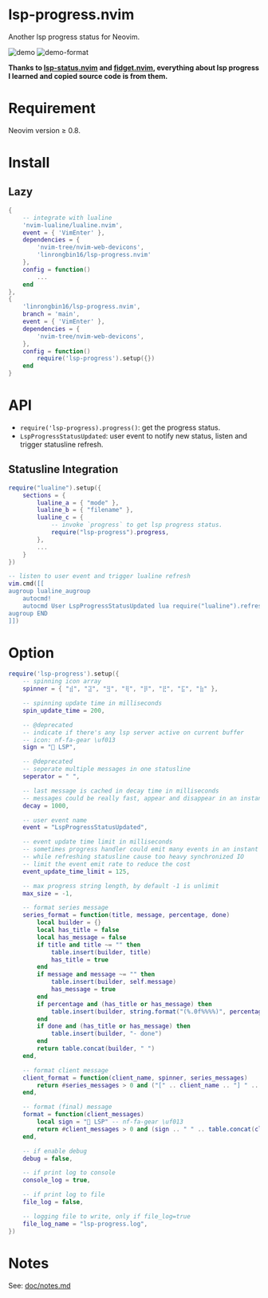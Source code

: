# lsp-progress.nvim

Another lsp progress status for Neovim.

![demo](https://user-images.githubusercontent.com/6496887/215637132-65e27eac-df71-4d17-9365-b516d6536ece.jpg)
![demo-format](https://user-images.githubusercontent.com/6496887/215700315-9d205333-b0e8-4630-9afd-67e2a1c6e3ae.jpg)

**Thanks to [lsp-status.nvim](https://github.com/nvim-lua/lsp-status.nvim) and [fidget.nvim](https://github.com/j-hui/fidget.nvim), everything about lsp progress I learned and copied source code is from them.**

# Requirement

Neovim version &ge; 0.8.

# Install

## Lazy

```lua
{
    -- integrate with lualine
    'nvim-lualine/lualine.nvim',
    event = { 'VimEnter' },
    dependencies = {
        'nvim-tree/nvim-web-devicons',
        'linrongbin16/lsp-progress.nvim'
    },
    config = function()
        ...
    end
},
{
    'linrongbin16/lsp-progress.nvim',
    branch = 'main',
    event = { 'VimEnter' },
    dependencies = {
        'nvim-tree/nvim-web-devicons',
    },
    config = function()
        require('lsp-progress').setup({})
    end
}
```

# API

- `require('lsp-progress).progress()`: get the progress status.
- `LspProgressStatusUpdated`: user event to notify new status, listen and trigger statusline refresh.

## Statusline Integration

```lua
require("lualine").setup({
    sections = {
        lualine_a = { "mode" },
        lualine_b = { "filename" },
        lualine_c = {
            -- invoke `progress` to get lsp progress status.
            require("lsp-progress").progress,
        },
        ...
    }
})

-- listen to user event and trigger lualine refresh
vim.cmd([[
augroup lualine_augroup
    autocmd!
    autocmd User LspProgressStatusUpdated lua require("lualine").refresh()
augroup END
]])
```

# Option

```lua
require('lsp-progress').setup({
    -- spinning icon array
    spinner = { "⣾", "⣽", "⣻", "⢿", "⡿", "⣟", "⣯", "⣷" },

    -- spinning update time in milliseconds
    spin_update_time = 200,

    -- @deprecated
    -- indicate if there's any lsp server active on current buffer
    -- icon: nf-fa-gear \uf013
    sign = " LSP",

    -- @deprecated
    -- seperate multiple messages in one statusline
    seperator = " ",

    -- last message is cached in decay time in milliseconds
    -- messages could be really fast, appear and disappear in an instant
    decay = 1000,

    -- user event name
    event = "LspProgressStatusUpdated",

    -- event update time limit in milliseconds
    -- sometimes progress handler could emit many events in an instant
    -- while refreshing statusline cause too heavy synchronized IO
    -- limit the event emit rate to reduce the cost
    event_update_time_limit = 125,

    -- max progress string length, by default -1 is unlimit
    max_size = -1,

    -- format series message
    series_format = function(title, message, percentage, done)
        local builder = {}
        local has_title = false
        local has_message = false
        if title and title ~= "" then
            table.insert(builder, title)
            has_title = true
        end
        if message and message ~= "" then
            table.insert(builder, self.message)
            has_message = true
        end
        if percentage and (has_title or has_message) then
            table.insert(builder, string.format("(%.0f%%%%)", percentage))
        end
        if done and (has_title or has_message) then
            table.insert(builder, "- done")
        end
        return table.concat(builder, " ")
    end,

    -- format client message
    client_format = function(client_name, spinner, series_messages)
        return #series_messages > 0 and ("[" .. client_name .. "] " .. spinner .. " " .. " " .. table.concat(series_messages, ", ")) or nil
    end,

    -- format (final) message
    format = function(client_messages)
        local sign = " LSP" -- nf-fa-gear \uf013
        return #client_messages > 0 and (sign .. " " .. table.concat(client_messages, " ")) or sign
    end,

    -- if enable debug
    debug = false,

    -- if print log to console
    console_log = true,

    -- if print log to file
    file_log = false,

    -- logging file to write, only if file_log=true
    file_log_name = "lsp-progress.log",
})
```

# Notes

See: [doc/notes.md](doc/notes.md)
